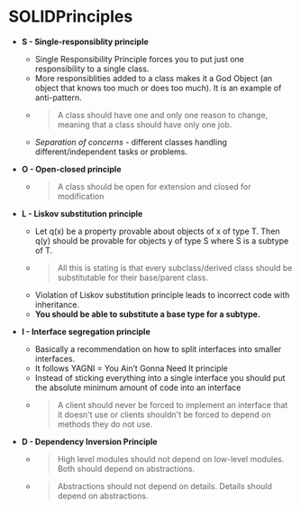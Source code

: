 # SOLIDPrinciples
* **S - Single-responsiblity principle**
  * Single Responsibility Principle forces you to put just one responsibility to a single class.
  * More responsiblities added to a class makes it a God Object (an object that knows too much or does too much). It is an example of anti-pattern.
  * > A class should have one and only one reason to change, meaning that a class should have only one job.
  * _Separation of concerns_ - different classes handling different/independent tasks or problems.
  
* **O - Open-closed principle** 
  * > A class should be open for extension and closed for modification
  
* **L - Liskov substitution principle** 
  * Let q(x) be a property provable about objects of x of type T. Then q(y) should be provable for objects y of type S where S is a subtype of T.
  * > All this is stating is that every subclass/derived class should be substitutable for their base/parent class.
  * Violation of Liskov substitution principle leads to incorrect code with inheritance.
  * **You should be able to substitute a base type for a subtype.**
  
* **I - Interface segregation principle**
  * Basically a recommendation on how to split interfaces into smaller interfaces.
  * It follows YAGNI = You Ain’t Gonna Need It principle
  * Instead of sticking everything into a single interface you should put the absolute minimum amount of code into an interface
  * > A client should never be forced to implement an interface that it doesn't use or clients shouldn't be forced to depend on methods they do not use.
  
* **D - Dependency Inversion Principle**
  * > High level modules should not depend on low-level modules. Both should depend on abstractions.
  * > Abstractions should not depend on details. Details should depend on abstractions.
